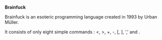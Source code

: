 **Brainfuck**

Brainfuck is an esoteric programming language created in 1993 by Urban Müller.

It consists of only eight simple commands :  <, >, +, -, [, ], ',' and .
